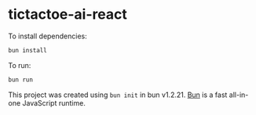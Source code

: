 # tictactoe-ai-react

To install dependencies:

```bash
bun install
```

To run:

```bash
bun run
```

This project was created using `bun init` in bun v1.2.21. [Bun](https://bun.com) is a fast all-in-one JavaScript runtime.
